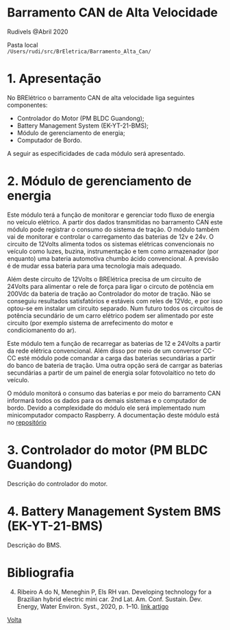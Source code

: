 # Barramento CAN de Alta Velocidade
Rudivels @Abril 2020

Pasta local  
`/Users/rudi/src/BrEletrica/Barramento_Alta_Can/`

  
# 1. Apresentação 

No BRElétrico o barramento CAN de alta velocidade liga seguintes componentes:

- Controlador do Motor (PM BLDC Guandong); 
- Battery Management System (EK-YT-21-BMS);
- Módulo de gerenciamento de energia;
- Computador de Bordo.

A seguir as especificidades de cada módulo será apresentado.


# 2. Módulo de gerenciamento de energia
Este módulo terá a função de monitorar e gerenciar todo fluxo de energia no veículo elétrico. A partir dos dados transmitidas no barramento CAN este módulo pode registrar o consumo do sistema de tração. O módulo também vai de monitorar e controlar o carregamento das baterias de 12v e 24v. O circuito de 12Volts alimenta todos os sistemas elétricas convencionais no veículo como luzes, buzina, instrumentação e tem como armazenador (por enquanto) uma bateria automotiva chumbo ácido convencional. A previsão é de mudar essa bateria para uma tecnologia mais adequado.
 
Além deste circuito de 12Volts o BRElétrica precisa de um circuito de 24Volts para alimentar o rele de força para ligar o circuto de potência em 200Vdc da bateria de tração ao Controlador do motor de tração. Não se conseguiu resultados satisfatórios e estáveis com reles de 12Vdc, e por isso optou-se em instalar um circuito separado. Num futuro todos os circuitos de potência secundário de um carro elétrico podem ser alimentado por este circuito (por exemplo sistema de arrefecimento do motor e condiciomanento do ar). 

Este módulo tem a função de recarregar as baterias de 12 e 24Volts a partir da rede elétrica convencional. Além disso por meio de um conversor CC-CC esté módulo pode comandar a carga das baterias secundárias a partir do banco de bateria de tração. 
Uma outra opção será de carrgar as baterias secundárias a partir de um  painel de energia solar fotovolaitico no teto do veículo.

O módulo monitorá o consumo das baterias e por meio do barramento CAN informará todos os dados para os demais sistemas e o computador de bordo. Devido a complexidade do módulo ele será implementado num minicomputador compacto Raspberry. A documentação deste módulo está no [repositório](../rasp_can/RASP_CAN_README.md)


# 3. Controlador do motor (PM BLDC Guandong)

Descrição do controlador do motor.

# 4. Battery Management System BMS (EK-YT-21-BMS)

Descrição do BMS.




# Bibliografia
 

4) Ribeiro A do N, Meneghin P, Els RH van. Developing technology for a Brazilian hybrid electric mini car. 2nd Lat. Am. Conf. Sustain. Dev. Energy, Water Environ. Syst., 2020, p. 1–10. 
[link artigo](http://fga.unb.br/rudi.van/galeria/arrigo-alex-lasdewes20-fp-161.pdf)

[Volta](../README.md)